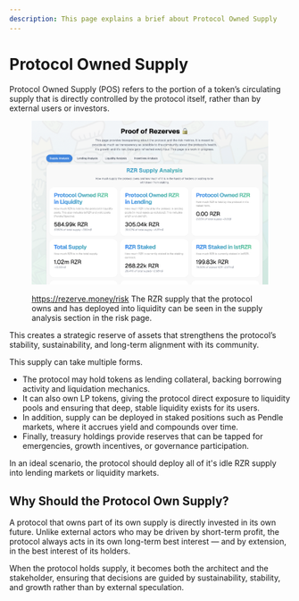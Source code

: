```yaml
---
description: This page explains a brief about Protocol Owned Supply
---
```


# Protocol Owned Supply

Protocol Owned Supply (POS) refers to the portion of a token’s circulating supply that is directly controlled by the protocol itself, rather than by external users or investors.

<figure><img src="../../.gitbook/assets/image.png" alt=""><figcaption><p><a href="https://rezerve.money/risk">https://rezerve.money/risk</a> The RZR supply that the protocol owns and has deployed into liquidity can be seen in the supply analysis section in the risk page.</p></figcaption></figure>

This creates a strategic reserve of assets that strengthens the protocol’s stability, sustainability, and long-term alignment with its community.

This supply can take multiple forms.

- The protocol may hold tokens as lending collateral, backing borrowing activity and liquidation mechanics.
- It can also own LP tokens, giving the protocol direct exposure to liquidity pools and ensuring that deep, stable liquidity exists for its users.
- In addition, supply can be deployed in staked positions such as Pendle markets, where it accrues yield and compounds over time.
- Finally, treasury holdings provide reserves that can be tapped for emergencies, growth incentives, or governance participation.

In an ideal scenario, the protocol should deploy all of it's idle RZR supply into lending markets or liquidity markets.

## Why Should the Protocol Own Supply?

A protocol that owns part of its own supply is directly invested in its own future. Unlike external actors who may be driven by short-term profit, the protocol always acts in its own long-term best interest — and by extension, in the best interest of its holders.

When the protocol holds supply, it becomes both the architect and the stakeholder, ensuring that decisions are guided by sustainability, stability, and growth rather than by external speculation.
